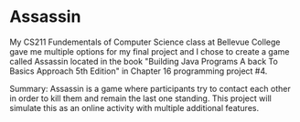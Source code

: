 # Assassin
My CS211 Fundementals of Computer Science class at Bellevue College gave me multiple options for my final project and I chose to create a game called Assassin located in the book "Building Java Programs A back To Basics Approach 5th Edition" in Chapter 16 programming project #4. 

Summary: Assassin is a game where participants try to contact each other in order to kill them and remain the last one standing. This project will simulate this as an online activity with multiple additional features.
